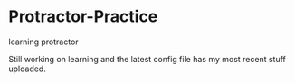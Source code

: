 # Protractor-Practice
learning protractor


Still working on learning and the latest config file has my most recent stuff uploaded.
